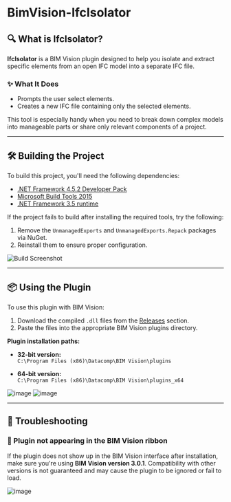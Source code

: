 # BimVision-IfcIsolator

## 🔍 What is IfcIsolator?

**IfcIsolator** is a BIM Vision plugin designed to help you isolate and extract specific elements from an open IFC model into a separate IFC file.

### ✨ What It Does

- Prompts the user select elements.
- Creates a new IFC file containing only the selected elements.

This tool is especially handy when you need to break down complex models into manageable parts or share only relevant components of a project.

---

## 🛠️ Building the Project

To build this project, you'll need the following dependencies:

- [.NET Framework 4.5.2 Developer Pack](https://dotnet.microsoft.com/en-us/download/dotnet-framework/net452)  
- [Microsoft Build Tools 2015](https://www.microsoft.com/en-us/download/details.aspx?id=48159)
- [.NET Framework 3.5 runtime](https://dotnet.microsoft.com/en-us/download/dotnet-framework/net35-sp1)
  
If the project fails to build after installing the required tools, try the following:

1. Remove the `UnmanagedExports` and `UnmanagedExports.Repack` packages via NuGet.
2. Reinstall them to ensure proper configuration.

![Build Screenshot](https://github.com/user-attachments/assets/13869e4b-a665-49da-b394-3e310299b653)

---

## 📦 Using the Plugin

To use this plugin with BIM Vision:

1. Download the compiled `.dll` files from the [Releases](https://github.com/matheushsaba/BIMVision-FindByGuid/releases) section.
2. Paste the files into the appropriate BIM Vision plugins directory.

**Plugin installation paths:**

- **32-bit version:**  
  `C:\Program Files (x86)\Datacomp\BIM Vision\plugins`

- **64-bit version:**  
  `C:\Program Files (x86)\Datacomp\BIM Vision\plugins_x64`

![image](https://github.com/user-attachments/assets/c7d2735a-7cf1-49d0-b099-f78a1e058620)
![image](https://github.com/user-attachments/assets/3a07f941-db23-4d3e-a93d-046bdb1c3673)

---

## 🧩 Troubleshooting

### 🔹 Plugin not appearing in the BIM Vision ribbon

If the plugin does not show up in the BIM Vision interface after installation, make sure you're using **BIM Vision version 3.0.1**. Compatibility with other versions is not guaranteed and may cause the plugin to be ignored or fail to load.

![image](https://github.com/user-attachments/assets/ca2c58e3-f1fc-4eb5-8c22-e8050c7d3a27)

